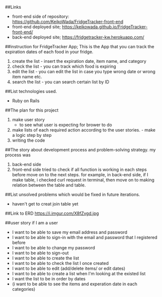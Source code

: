 ##Links

- front-end side of repository:
  https://github.com/KeikoWada/FridgeTracker-front-end
- front-end deployed site;
  https://keikowada.github.io/FridgeTracker-front-end/
- back-end deployed site;
  https://fridgetracker-kw.herokuapp.com/


##instruction for FridgeTracker App;
  This is the App that you can track the expiration dates of each food in your fridge.
  1) create the list
    - insert the expiration date, item name, and category
  2) check the list
    - you can track which food is expiring
  3) edit the list
    - you can edit the list in case you type wrong date or wrong item name etc.
  4) search the list
    - you can search certain list by ID


##List technologies used.
  - Ruby on Rails


##The plan for this project
  1) make user story
     - to see what user is expecting for brower to do
  2) make lists of each required action according to the user stories.
    - make a logic step by step
  3) writing the code


##The story about development process and problem-solving strategy.
   my process was
   1) back-end side
   2) front-end side
   tried to check if all function is working in each steps before move on to the next steps.
   for example, in back-end side, if I make table, i checked curl request in terminal, then move on to making relation between the table and table.


##List unsolved problems which would be fixed in future iterations.
  - haven't get to creat join table yet


##Link to ERD
  https://i.imgur.com/X8fZvgd.jpg

##user story
  if I am a user
  - I want to be able to save my email address and password
  - I want to be able to sign-in with the email and password that I registered before
  - I want to be able to change my password
  - I want to be able to sign-out
  - I want to be able to create the list
  - I want to be able to check the list I once created
  - I want to be able to edit (add/delete items/ or edit dates)
  - I want to be able to create a list when I'm looking at the existed list
  - I want the list to be in order by dates
  - (i want to be able to see the items and experation date in each categories)
